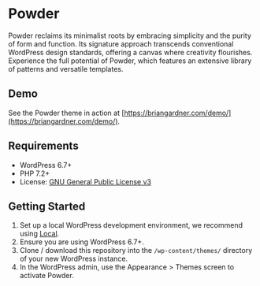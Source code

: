 # Powder

Powder reclaims its minimalist roots by embracing simplicity and the purity of form and function. Its signature approach transcends conventional WordPress design standards, offering a canvas where creativity flourishes. Experience the full potential of Powder, which features an extensive library of patterns and versatile templates.

## Demo

See the Powder theme in action at [https://briangardner.com/demo/](https://briangardner.com/demo/).

## Requirements

- WordPress 6.7+
- PHP 7.2+
- License: [GNU General Public License v3](https://www.gnu.org/licenses/gpl-3.0.html)

## Getting Started

1. Set up a local WordPress development environment, we recommend using [Local](https://localwp.com/).
2. Ensure you are using WordPress 6.7+.
3. Clone / download this repository into the `/wp-content/themes/` directory of your new WordPress instance.
4. In the WordPress admin, use the Appearance > Themes screen to activate Powder.
